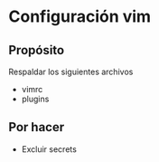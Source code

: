 # Configuración vim

## Propósito

Respaldar los siguientes archivos

* vimrc
* plugins

## Por hacer

* Excluir secrets
